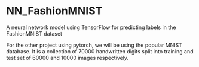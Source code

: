 # NN_FashionMNIST
A neural network model using TensorFlow for predicting labels in the FashionMNIST dataset

For the other project using pytorch, we will be using the popular MNIST database. It is a collection of 70000 handwritten digits split into training and test set of 60000 and 10000 images respectively.
